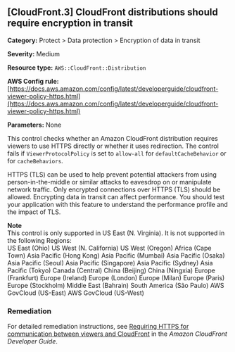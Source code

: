 ## \[CloudFront\.3\] CloudFront distributions should require encryption in transit

**Category:** Protect > Data protection > Encryption of data in transit

**Severity:** Medium

**Resource type:** `AWS::CloudFront::Distribution`

**AWS Config rule:** [https://docs.aws.amazon.com/config/latest/developerguide/cloudfront-viewer-policy-https.html](https://docs.aws.amazon.com/config/latest/developerguide/cloudfront-viewer-policy-https.html)

**Parameters:** None

This control checks whether an Amazon CloudFront distribution requires viewers to use HTTPS directly or whether it uses redirection\. The control fails if `ViewerProtocolPolicy` is set to `allow-all` for `defaultCacheBehavior` or for `cacheBehaviors`\.

HTTPS \(TLS\) can be used to help prevent potential attackers from using person\-in\-the\-middle or similar attacks to eavesdrop on or manipulate network traffic\. Only encrypted connections over HTTPS \(TLS\) should be allowed\. Encrypting data in transit can affect performance\. You should test your application with this feature to understand the performance profile and the impact of TLS\.

**Note**  
This control is only supported in US East \(N\. Virginia\)\. It is not supported in the following Regions:  
US East \(Ohio\)
US West \(N\. California\)
US West \(Oregon\)
Africa \(Cape Town\)
Asia Pacific \(Hong Kong\)
Asia Pacific \(Mumbai\)
Asia Pacific \(Osaka\)
Asia Pacific \(Seoul\)
Asia Pacific \(Singapore\)
Asia Pacific \(Sydney\)
Asia Pacific \(Tokyo\)
Canada \(Central\)
China \(Beijing\)
China \(Ningxia\)
Europe \(Frankfurt\)
Europe \(Ireland\)
Europe \(London\)
Europe \(Milan\)
Europe \(Paris\)
Europe \(Stockholm\)
Middle East \(Bahrain\)
South America \(São Paulo\)
AWS GovCloud \(US\-East\)
AWS GovCloud \(US\-West\)

### Remediation<a name="cloudfront-3-remediation"></a>

For detailed remediation instructions, see [Requiring HTTPS for communication between viewers and CloudFront](https://docs.aws.amazon.com/AmazonCloudFront/latest/DeveloperGuide/using-https-viewers-to-cloudfront.html) in the *Amazon CloudFront Developer Guide*\.

